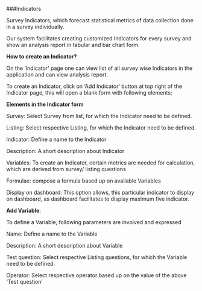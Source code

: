 ###Indicators

Survey Indicators, which forecast statistical metrics of data collection done in a survey individually.

Our system facilitates creating customized Indicators for every survey and show an analysis report in tabular and bar chart form.

**How to create an Indicator?**

On the ‘Indicator’ page one can view list of all survey wise Indicators in the application and can view analysis report.

To create an Indicator, click on ‘Add Indicator’ button at top right of the Indicator page, this will open a blank form with following elements;

**Elements in the Indicator form**

Survey: Select Survey from list, for which the Indicator need to be defined.

Listing: Select respective Listing, for which the Indicator need to be defined.

Indicator: Define a name to the Indicator   

Description: A short description about Indicator
 
Variables: To create an Indicator, certain metrics are needed for calculation, which are derived from survey/ listing questions   

Formulae: compose a formula based up on available Variables

Display on dashboard: This option allows, this particular indicator to display on dashboard, as dashboard facilitates to display maximum five indicator.

**Add Variable**: 

To define a Variable, following parameters are involved and expressed

Name: Define a name to the Variable

Description: A short description about Variable

Test question: Select respective Listing questions, for which the Variable need to be defined.

Operator: Select respective operator based up on the value of the above ‘Test question’
